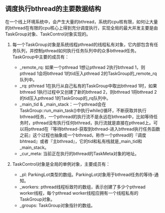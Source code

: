 ## 调度执行bthread的主要数据结构

在一个线上环境系统中，会产生大量的bthread，系统的cpu核有限，如何让大量的bthread在有限的cpu核心上得到充分调度执行，实现全局的最大并发主要是由TaskGroup对象、TaskControl对象实现的。

1. 每一个TaskGroup对象是系统线程pthread的线程私有对象，它内部包含有任务队列，并控制pthread如何执行任务队列中的众多bthread任务。TaskGroup中主要的成员有：
   - _remote_rq: 如果一个pthread 1想让pthread 2执行bthread 1，则pthread 1会将bthread 1的tid压入pthread 2的TaskGroup的_remote_rq队列中。
   - _rq: pthread 1在执行从自己私有的TaskGroup中取出bthread 1时，如果bthread 1执行过程中又创建了新的bthread 2，则bthread 1将bthread 2的tid压入pthread 1的TaskGroup的_rq队列中。
   - _main_tid & _main_stack：一个pthread会在TaskGroup::run_main_task()中执行while()循环，不断获取并执行bthread任务，一个pthread的执行流不是永远在bthread中，比如等待任务时，pthread没有执行任何bthread，执行流就是直接在pthread上。可以将pthread在『等待bthread-获取到bthread-进入bthread执行任务函数之前』这个过程也抽象成一个bthread，称作一个pthread的『调度bhtread』或者『主bthread』，它的tid和私有栈就是_main_tid和_main_stack。
   - _cur_meta: 当前正在执行的bthread的TaskMeta对象的地址。

2. TaskControl对象是全局的单例对象，主要成员有：
   - _pl: ParkingLot类型的数组。ParkingLot对象用于bthread任务的等待-通知。
   - _workers: pthread线程标致符的数组，表示创建了多少个pthread worker线程，每个pthread worker线程应拥有一个线程私有的TaskGroup对象。
   - _groups: TaskGroup对象指针的数组。